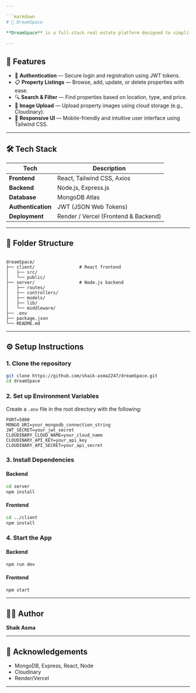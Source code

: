 ```yaml
---

```markdown
# 🏡 DreamSpace

**DreamSpace** is a full-stack real estate platform designed to simplify the property rental and buying experience. Built using the MERN stack (MongoDB, Express.js, React, and Node.js), DreamSpace allows users to explore listings, connect with property owners.

---
```


## 🚀 Features

- 🔐 **Authentication** — Secure login and registration using JWT tokens.
- 📋 **Property Listings** — Browse, add, update, or delete properties with ease.
- 🔍 **Search & Filter** — Find properties based on location, type, and price.
- 📸 **Image Upload** — Upload property images using cloud storage (e.g., Cloudinary).
- 🎨 **Responsive UI** — Mobile-friendly and intuitive user interface using Tailwind CSS.

---

## 🛠️ Tech Stack

| Tech             | Description                         |
|------------------|-------------------------------------|
| **Frontend**     | React, Tailwind CSS, Axios          |
| **Backend**      | Node.js, Express.js                 |
| **Database**     | MongoDB Atlas                       |
| **Authentication** | JWT (JSON Web Tokens)            |
| **Deployment**   | Render / Vercel (Frontend & Backend)|

---

## 📁 Folder Structure

```

dreamSpace/
├── client/                 # React frontend
│   ├── src/
│   └── public/
├── server/                 # Node.js backend
│   ├── routes/
│   ├── controllers/
│   ├── models/
│   ├── lib/
│   └── middleware/
├── .env
├── package.json
└── README.md

````

---

## ⚙️ Setup Instructions

### 1. Clone the repository

```bash
git clone https://github.com/shaik-asma2247/dreamSpace.git
cd dreamSpace
````

### 2. Set up Environment Variables

Create a `.env` file in the root directory with the following:

```env
PORT=5000
MONGO_URI=your_mongodb_connection_string
JWT_SECRET=your_jwt_secret
CLOUDINARY_CLOUD_NAME=your_cloud_name
CLOUDINARY_API_KEY=your_api_key
CLOUDINARY_API_SECRET=your_api_secret
```

### 3. Install Dependencies

#### Backend

```bash
cd server
npm install
```

#### Frontend

```bash
cd ../client
npm install
```

### 4. Start the App

#### Backend

```bash
npm run dev
```

#### Frontend

```bash
npm start
```

---



## 🧑‍💻 Author

**Shaik Asma**


---



## 🙌 Acknowledgements

* MongoDB, Express, React, Node
* Cloudinary
* Render/Vercel


---
